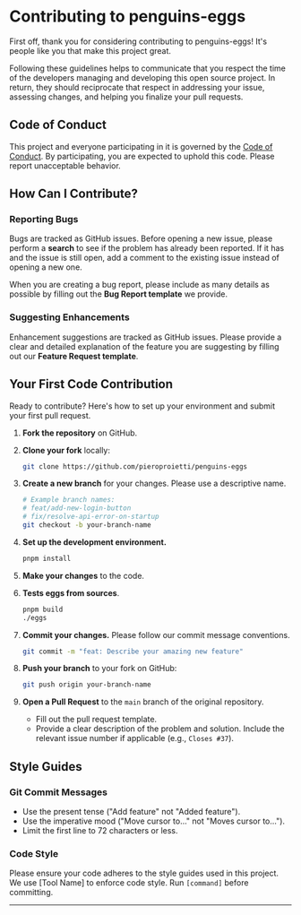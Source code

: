 # Contributing to penguins-eggs

First off, thank you for considering contributing to penguins-eggs! It's people like you that make this project great.

Following these guidelines helps to communicate that you respect the time of the developers managing and developing this open source project. In return, they should reciprocate that respect in addressing your issue, assessing changes, and helping you finalize your pull requests.

## Code of Conduct

This project and everyone participating in it is governed by the [Code of Conduct](CODE_OF_CONDUCT.md). By participating, you are expected to uphold this code. Please report unacceptable behavior.

## How Can I Contribute?

### Reporting Bugs
Bugs are tracked as GitHub issues. Before opening a new issue, please perform a **search** to see if the problem has already been reported. If it has and the issue is still open, add a comment to the existing issue instead of opening a new one.

When you are creating a bug report, please include as many details as possible by filling out the **Bug Report template** we provide.

### Suggesting Enhancements
Enhancement suggestions are tracked as GitHub issues. Please provide a clear and detailed explanation of the feature you are suggesting by filling out our **Feature Request template**.

## Your First Code Contribution

Ready to contribute? Here's how to set up your environment and submit your first pull request.

1.  **Fork the repository** on GitHub.

2.  **Clone your fork** locally:
    ```bash
    git clone https://github.com/pieroproietti/penguins-eggs
    ```

3.  **Create a new branch** for your changes. Please use a descriptive name.
    ```bash
    # Example branch names:
    # feat/add-new-login-button
    # fix/resolve-api-error-on-startup
    git checkout -b your-branch-name
    ```

4.  **Set up the development environment.**
    ```bash
    pnpm install
    ```

5.  **Make your changes** to the code.

6.  **Tests eggs from sources**.
    ```bash
    pnpm build
    ./eggs
    ```

7.  **Commit your changes.** Please follow our commit message conventions.
    ```bash
    git commit -m "feat: Describe your amazing new feature"
    ```

8.  **Push your branch** to your fork on GitHub:
    ```bash
    git push origin your-branch-name
    ```

9.  **Open a Pull Request** to the `main` branch of the original repository.
    * Fill out the pull request template.
    * Provide a clear description of the problem and solution. Include the relevant issue number if applicable (e.g., `Closes #37`).

## Style Guides

### Git Commit Messages
* Use the present tense ("Add feature" not "Added feature").
* Use the imperative mood ("Move cursor to..." not "Moves cursor to...").
* Limit the first line to 72 characters or less.

### Code Style
Please ensure your code adheres to the style guides used in this project. We use [Tool Name] to enforce code style. Run `[command]` before committing.

---
